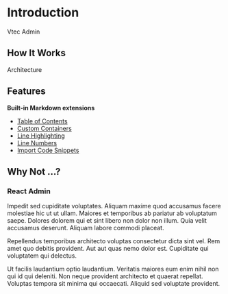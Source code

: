 # Introduction

Vtec Admin

## How It Works

Architecture

## Features

**Built-in Markdown extensions**

* [Table of Contents](../guide/markdown.md#table-of-contents)
* [Custom Containers](../guide/markdown.md#custom-containers)
* [Line Highlighting](../guide/markdown.md#line-highlighting-in-code-blocks)
* [Line Numbers](../guide/markdown.md#line-numbers)
* [Import Code Snippets](../guide/markdown.md#import-code-snippets)

## Why Not ...?

### React Admin

Impedit sed cupiditate voluptates. Aliquam maxime quod accusamus facere molestiae hic ut ut ullam. Maiores et temporibus ab pariatur ab voluptatum saepe. Dolores dolorem qui et sint libero non dolor non illum. Quia velit accusamus deserunt. Aliquam labore commodi placeat.

Repellendus temporibus architecto voluptas consectetur dicta sint vel. Rem amet quo debitis provident. Aut aut quas nemo dolor est. Cupiditate qui voluptatem qui delectus.

Ut facilis laudantium optio laudantium. Veritatis maiores eum enim nihil non qui id qui deleniti. Non neque provident architecto et quaerat repellat. Voluptas tempora sit minima qui occaecati. Aliquid sed voluptate provident.
